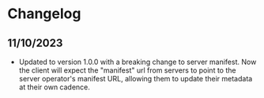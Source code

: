 # Changelog

## 11/10/2023

- Updated to version 1.0.0 with a breaking change to server manifest. Now the client will expect the "manifest" url from servers to point to the server operator's manifest URL, allowing them to update their metadata at their own cadence.
